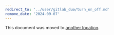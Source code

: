 ```yaml
---
redirect_to: '../user/gitlab_duo/turn_on_off.md'
remove_date: '2024-09-07'
---
```


This document was moved to [another location](../user/gitlab_duo/turn_on_off.md).

<!-- This redirect file can be deleted after <2024-09-07>. -->
<!-- Redirects that point to other docs in the same project expire in three months. -->
<!-- Redirects that point to docs in a different project or site (for example, link is not relative and starts with `https:`) expire in one year. -->
<!-- Before deletion, see: https://docs.gitlab.com/ee/development/documentation/redirects.html -->
